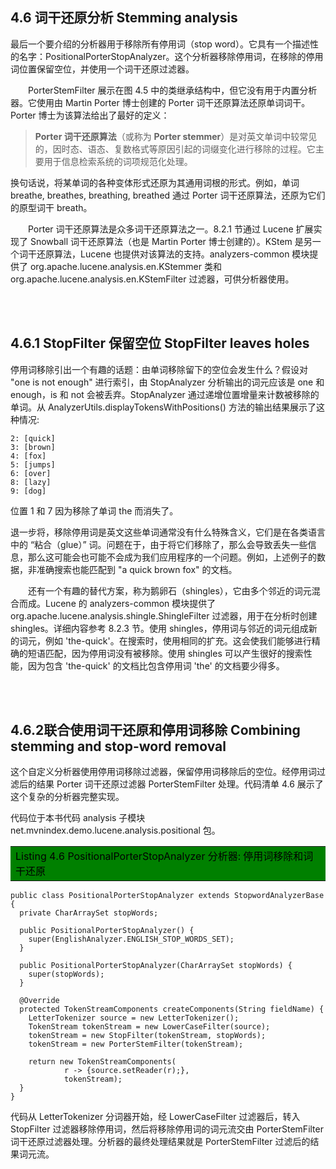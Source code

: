 ## 4.6 词干还原分析 Stemming analysis ##

最后一个要介绍的分析器用于移除所有停用词（stop word）。它具有一个描述性的名字：PositionalPorterStopAnalyzer。这个分析器移除停用词，在移除的停用词位置保留空位，并使用一个词干还原过滤器。

&emsp;&emsp;PorterStemFilter 展示在图 4.5 中的类继承结构中，但它没有用于内置分析器。它使用由 Martin Porter 博士创建的 Porter 词干还原算法还原单词词干。Porter 博士为该算法给出了最好的定义：

>**Porter 词干还原算法**（或称为 **Porter stemmer**）是对英文单词中较常见的，因时态、语态、复数格式等原因引起的词缀变化进行移除的过程。它主要用于信息检索系统的词项规范化处理。

换句话说，将某单词的各种变体形式还原为其通用词根的形式。例如，单词 breathe, breathes, breathing, breathed 通过 Porter 词干还原算法，还原为它们的原型词干 breath。

&emsp;&emsp;Porter 词干还原算法是众多词干还原算法之一。8.2.1 节通过 Lucene 扩展实现了 Snowball 词干还原算法（也是 Martin Porter 博士创建的）。KStem 是另一个词干还原算法，Lucene 也提供对该算法的支持。analyzers-common 模块提供了 org.apache.lucene.analysis.en.KStemmer 类和 org.apache.lucene.analysis.en.KStemFilter 过滤器，可供分析器使用。

<br/><br/>
<a id="1"></a>
## 4.6.1 StopFilter 保留空位 StopFilter leaves holes ##

停用词移除引出一个有趣的话题：由单词移除留下的空位会发生什么？假设对 "one is not enough" 进行索引，由 StopAnalyzer 分析输出的词元应该是 one 和 enough，is 和 not 会被丢弃。StopAnalyzer 通过递增位置增量来计数被移除的单词。从 AnalyzerUtils.displayTokensWithPositions() 方法的输出结果展示了这种情况:

```
2: [quick]
3: [brown] 
4: [fox] 
5: [jumps]
6: [over]
8: [lazy]
9: [dog]
```

位置 1 和 7 因为移除了单词 the 而消失了。

退一步将，移除停用词是英文这些单词通常没有什么特殊含义，它们是在各类语言中的 “粘合（glue）” 词。问题在于，由于将它们移除了，那么会导致丢失一些信息，那么这可能会也可能不会成为我们应用程序的一个问题。例如，上述例子的数据，非准确搜索也能匹配到 "a quick brown fox" 的文档。

&emsp;&emsp;还有一个有趣的替代方案，称为鹅卵石（shingles），它由多个邻近的词元混合而成。Lucene 的 analyzers-common 模块提供了 org.apache.lucene.analysis.shingle.ShingleFilter 过滤器，用于在分析时创建 shingles。详细内容参考 8.2.3 节。使用 shingles，停用词与邻近的词元组成新的词元，例如 'the-quick'。在搜索时，使用相同的扩充。这会使我们能够进行精确的短语匹配，因为停用词没有被移除。使用 shingles 可以产生很好的搜索性能，因为包含 'the-quick' 的文档比包含停用词 'the' 的文档要少得多。

<br/><br/>
<a id="2"></a>
## 4.6.2联合使用词干还原和停用词移除 Combining stemming and stop-word removal ##

这个自定义分析器使用停用词移除过滤器，保留停用词移除后的空位。经停用词过滤后的结果 Porter 词干还原过滤器 PorterStemFilter 处理。代码清单 4.6 展示了这个复杂的分析器完整实现。

代码位于本书代码 analysis 子模块 net.mvnindex.demo.lucene.analysis.positional 包。

<table width="100%"><tr><td bgcolor=green><font color=black>Listing 4.6 PositionalPorterStopAnalyzer 分析器: 停用词移除和词干还原</td></tr></table>

```
public class PositionalPorterStopAnalyzer extends StopwordAnalyzerBase {
  private CharArraySet stopWords;

  public PositionalPorterStopAnalyzer() {
    super(EnglishAnalyzer.ENGLISH_STOP_WORDS_SET);
  }

  public PositionalPorterStopAnalyzer(CharArraySet stopWords) {
    super(stopWords);
  }

  @Override
  protected TokenStreamComponents createComponents(String fieldName) {
    LetterTokenizer source = new LetterTokenizer();
    TokenStream tokenStream = new LowerCaseFilter(source);
    tokenStream = new StopFilter(tokenStream, stopWords);
    tokenStream = new PorterStemFilter(tokenStream);

    return new TokenStreamComponents(
            r -> {source.setReader(r);},
            tokenStream);
  }
}

```

代码从 LetterTokenizer 分词器开始，经 LowerCaseFilter 过滤器后，转入 StopFilter 过滤器移除停用词，然后将移除停用词的词元流交由 PorterStemFilter 词干还原过滤器处理。分析器的最终处理结果就是 PorterStemFilter 过滤后的结果词元流。












